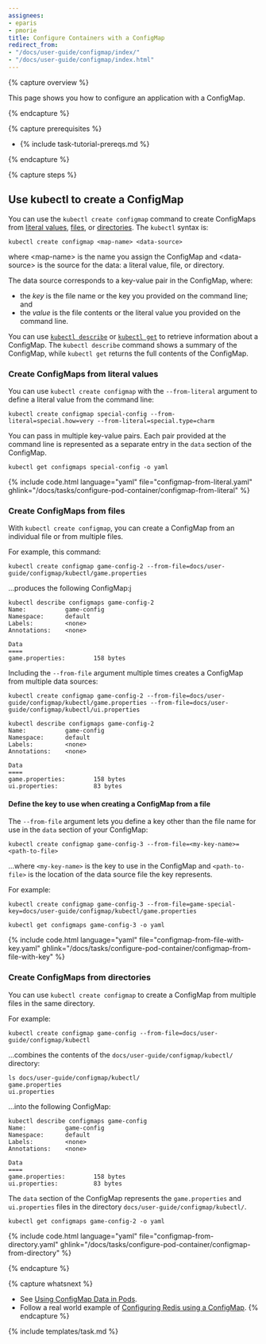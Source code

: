 ```yaml
---
assignees:
- eparis
- pmorie
title: Configure Containers with a ConfigMap
redirect_from:
- "/docs/user-guide/configmap/index/"
- "/docs/user-guide/configmap/index.html"
---
```



{% capture overview %}

This page shows you how to configure an application with a ConfigMap.

{% endcapture %}

{% capture prerequisites %}

- {% include task-tutorial-prereqs.md %}

{% endcapture %}

{% capture steps %}

## Use kubectl to create a ConfigMap

You can use the `kubectl create configmap` command to create ConfigMaps from [literal values](#creating-configmaps-from-literal-values), [files](#creating-configmaps-from-files), or [directories](#creating-configmaps-from-directories). The `kubectl` syntax is:

```shell
kubectl create configmap <map-name> <data-source>
```

where \<map-name> is the name you assign the ConfigMap and \<data-source> is the source for the data: a literal value, file, or directory.

The data source corresponds to a key-value pair in the ConfigMap, where:

- the *key* is the file name or the key you provided on the command line; and
- the *value* is the file contents or the literal value you provided on the command line.

You can use [`kubectl describe`](docs/user-guide/kubectl/v1.6/#describe) or [`kubectl get`](docs/user-guide/kubectl/v1.6/#get) to retrieve information about a ConfigMap. The `kubectl describe` command shows a summary of the ConfigMap, while `kubectl get` returns the full contents of the ConfigMap.

### Create ConfigMaps from literal values

You can use `kubectl create configmap` with the `--from-literal` argument to define a literal value from the command line:

```shell
kubectl create configmap special-config --from-literal=special.how=very --from-literal=special.type=charm
```

You can pass in multiple key-value pairs. Each pair provided at the command line is represented as a separate entry in the `data` section of the ConfigMap.

```shell
kubectl get configmaps special-config -o yaml
```

{% include code.html language="yaml" file="configmap-from-literal.yaml" ghlink="/docs/tasks/configure-pod-container/configmap-from-literal" %}

### Create ConfigMaps from files

With `kubectl create configmap`, you can create a ConfigMap from an individual file or from multiple files.

For example, this command:

```shell
kubectl create configmap game-config-2 --from-file=docs/user-guide/configmap/kubectl/game.properties
```

...produces the following ConfigMap:j

```shell
kubectl describe configmaps game-config-2
Name:           game-config
Namespace:      default
Labels:         <none>
Annotations:    <none>

Data
====
game.properties:        158 bytes
```

Including the  `--from-file` argument multiple times creates a ConfigMap from multiple data sources:

```shell
kubectl create configmap game-config-2 --from-file=docs/user-guide/configmap/kubectl/game.properties --from-file=docs/user-guide/configmap/kubectl/ui.properties
```

```shell
kubectl describe configmaps game-config-2
Name:           game-config
Namespace:      default
Labels:         <none>
Annotations:    <none>

Data
====
game.properties:        158 bytes
ui.properties:          83 bytes
```

#### Define the key to use when creating a ConfigMap from a file

The `--from-file` argument lets you define a key other than the file name for use in the `data` section of your ConfigMap:

```shell
kubectl create configmap game-config-3 --from-file=<my-key-name>=<path-to-file>
```

...where `<my-key-name>` is the key to use in the ConfigMap and `<path-to-file>` is the location of the data source file the key represents.

For example:

```shell
kubectl create configmap game-config-3 --from-file=game-special-key=docs/user-guide/configmap/kubectl/game.properties

kubectl get configmaps game-config-3 -o yaml
```

{% include code.html language="yaml" file="configmap-from-file-with-key.yaml" ghlink="/docs/tasks/configure-pod-container/configmap-from-file-with-key" %}

### Create ConfigMaps from directories

You can use `kubectl create configmap` to create a ConfigMap from multiple files in the same directory.

For example:

```shell
kubectl create configmap game-config --from-file=docs/user-guide/configmap/kubectl
```

...combines the contents of the `docs/user-guide/configmap/kubectl/` directory:

```shell
ls docs/user-guide/configmap/kubectl/
game.properties
ui.properties
```

...into the following ConfigMap:

```shell
kubectl describe configmaps game-config
Name:           game-config
Namespace:      default
Labels:         <none>
Annotations:    <none>

Data
====
game.properties:        158 bytes
ui.properties:          83 bytes
```

The `data` section of the ConfigMap represents the `game.properties` and `ui.properties` files in the directory `docs/user-guide/configmap/kubectl/`.

```shell
kubectl get configmaps game-config-2 -o yaml
```

{% include code.html language="yaml" file="configmap-from-directory.yaml" ghlink="/docs/tasks/configure-pod-container/configmap-from-directory" %}

{% endcapture %}

{% capture whatsnext %}
- See [Using ConfigMap Data in Pods](/docs/tasks/configure-pod-container/configure-pod-configmap).
- Follow a real world example of [Configuring Redis using a ConfigMap](/docs/tutorials/configuration/configure-redis-using-configmap/).
{% endcapture %}

{% include templates/task.md %}
